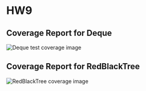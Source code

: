 # HW9


## Coverage Report for Deque ##

![Deque test coverage image](https://github.ncsu.edu/drupadhy/HW9/blob/master/Coverage-Deque.png)


## Coverage Report for RedBlackTree ##

![RedBlackTree coverage image ](https://github.ncsu.edu/drupadhy/HW9/blob/master/coverage-RedBlackTree.png)
